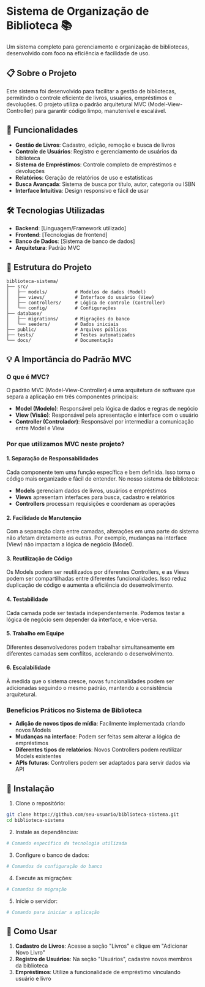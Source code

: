 # Sistema de Organização de Biblioteca 📚

Um sistema completo para gerenciamento e organização de bibliotecas, desenvolvido com foco na eficiência e facilidade de uso.

## 📋 Sobre o Projeto

Este sistema foi desenvolvido para facilitar a gestão de bibliotecas, permitindo o controle eficiente de livros, usuários, empréstimos e devoluções. O projeto utiliza o padrão arquitetural MVC (Model-View-Controller) para garantir código limpo, manutenível e escalável.

## 🚀 Funcionalidades

- **Gestão de Livros**: Cadastro, edição, remoção e busca de livros
- **Controle de Usuários**: Registro e gerenciamento de usuários da biblioteca
- **Sistema de Empréstimos**: Controle completo de empréstimos e devoluções
- **Relatórios**: Geração de relatórios de uso e estatísticas
- **Busca Avançada**: Sistema de busca por título, autor, categoria ou ISBN
- **Interface Intuitiva**: Design responsivo e fácil de usar

## 🛠️ Tecnologias Utilizadas

- **Backend**: [Linguagem/Framework utilizado]
- **Frontend**: [Tecnologias de frontend]
- **Banco de Dados**: [Sistema de banco de dados]
- **Arquitetura**: Padrão MVC

## 📁 Estrutura do Projeto

```
biblioteca-sistema/
├── src/
│   ├── models/          # Modelos de dados (Model)
│   ├── views/           # Interface do usuário (View)
│   ├── controllers/     # Lógica de controle (Controller)
│   └── config/          # Configurações
├── database/
│   ├── migrations/      # Migrações do banco
│   └── seeders/         # Dados iniciais
├── public/              # Arquivos públicos
├── tests/               # Testes automatizados
└── docs/                # Documentação
```

## 💡 A Importância do Padrão MVC

### O que é MVC?

O padrão MVC (Model-View-Controller) é uma arquitetura de software que separa a aplicação em três componentes principais:

- **Model (Modelo)**: Responsável pela lógica de dados e regras de negócio
- **View (Visão)**: Responsável pela apresentação e interface com o usuário
- **Controller (Controlador)**: Responsável por intermediar a comunicação entre Model e View

### Por que utilizamos MVC neste projeto?

#### 1. **Separação de Responsabilidades**
Cada componente tem uma função específica e bem definida. Isso torna o código mais organizado e fácil de entender. No nosso sistema de biblioteca:
- **Models** gerenciam dados de livros, usuários e empréstimos
- **Views** apresentam interfaces para busca, cadastro e relatórios
- **Controllers** processam requisições e coordenam as operações

#### 2. **Facilidade de Manutenção**
Com a separação clara entre camadas, alterações em uma parte do sistema não afetam diretamente as outras. Por exemplo, mudanças na interface (View) não impactam a lógica de negócio (Model).

#### 3. **Reutilização de Código**
Os Models podem ser reutilizados por diferentes Controllers, e as Views podem ser compartilhadas entre diferentes funcionalidades. Isso reduz duplicação de código e aumenta a eficiência do desenvolvimento.

#### 4. **Testabilidade**
Cada camada pode ser testada independentemente. Podemos testar a lógica de negócio sem depender da interface, e vice-versa.

#### 5. **Trabalho em Equipe**
Diferentes desenvolvedores podem trabalhar simultaneamente em diferentes camadas sem conflitos, acelerando o desenvolvimento.

#### 6. **Escalabilidade**
À medida que o sistema cresce, novas funcionalidades podem ser adicionadas seguindo o mesmo padrão, mantendo a consistência arquitetural.

### Benefícios Práticos no Sistema de Biblioteca

- **Adição de novos tipos de mídia**: Facilmente implementada criando novos Models
- **Mudanças na interface**: Podem ser feitas sem alterar a lógica de empréstimos
- **Diferentes tipos de relatórios**: Novos Controllers podem reutilizar Models existentes
- **APIs futuras**: Controllers podem ser adaptados para servir dados via API

## 🔧 Instalação

1. Clone o repositório:
```bash
git clone https://github.com/seu-usuario/biblioteca-sistema.git
cd biblioteca-sistema
```

2. Instale as dependências:
```bash
# Comando específico da tecnologia utilizada
```

3. Configure o banco de dados:
```bash
# Comandos de configuração do banco
```

4. Execute as migrações:
```bash
# Comandos de migração
```

5. Inicie o servidor:
```bash
# Comando para iniciar a aplicação
```

## 📖 Como Usar

1. **Cadastro de Livros**: Acesse a seção "Livros" e clique em "Adicionar Novo Livro"
2. **Registro de Usuários**: Na seção "Usuários", cadastre novos membros da biblioteca
3. **Empréstimos**: Utilize a funcionalidade de empréstimo vinculando usuário e livro




